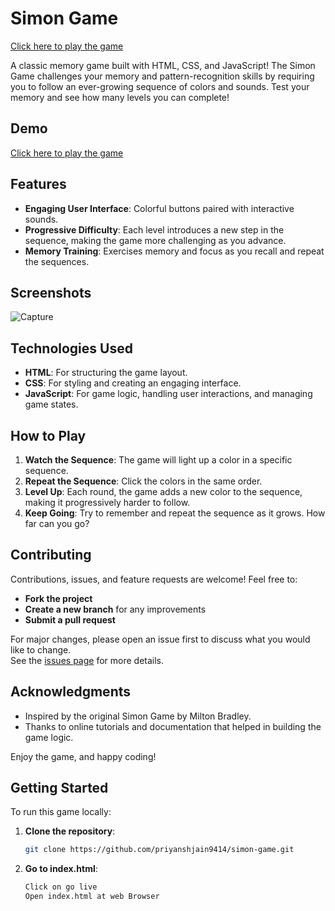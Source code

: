 # Simon Game 
[Click here to play the game](https://priyanshjain9414.github.io/Simon-Game/)  

A classic memory game built with HTML, CSS, and JavaScript! The Simon Game challenges your memory and pattern-recognition skills by requiring you to follow an ever-growing sequence of colors and sounds. Test your memory and see how many levels you can complete!

## Demo

[Click here to play the game](https://priyanshjain9414.github.io/Simon-Game/)  

## Features

- **Engaging User Interface**: Colorful buttons paired with interactive sounds.
- **Progressive Difficulty**: Each level introduces a new step in the sequence, making the game more challenging as you advance.
- **Memory Training**: Exercises memory and focus as you recall and repeat the sequences.

## Screenshots

![Capture](https://github.com/user-attachments/assets/64265690-2ae7-4f9e-afeb-eb756be59b12)

## Technologies Used

- **HTML**: For structuring the game layout.
- **CSS**: For styling and creating an engaging interface.
- **JavaScript**: For game logic, handling user interactions, and managing game states.

## How to Play

1. **Watch the Sequence**: The game will light up a color in a specific sequence.
2. **Repeat the Sequence**: Click the colors in the same order.
3. **Level Up**: Each round, the game adds a new color to the sequence, making it progressively harder to follow.
4. **Keep Going**: Try to remember and repeat the sequence as it grows. How far can you go?

## Contributing

Contributions, issues, and feature requests are welcome! Feel free to:

- **Fork the project**
- **Create a new branch** for any improvements
- **Submit a pull request**

For major changes, please open an issue first to discuss what you would like to change.  
See the [issues page](../../issues) for more details.

## Acknowledgments

- Inspired by the original Simon Game by Milton Bradley.
- Thanks to online tutorials and documentation that helped in building the game logic.

Enjoy the game, and happy coding!


## Getting Started

To run this game locally:

1. **Clone the repository**:
   ```bash
   git clone https://github.com/priyanshjain9414/simon-game.git
   ```
2. **Go to index.html**:
   ```bash
   Click on go live
   Open index.html at web Browser
   ```
